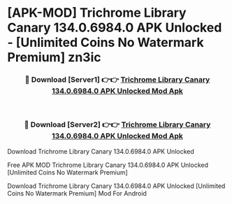 # [APK-MOD] Trichrome Library Canary 134.0.6984.0 APK Unlocked - [Unlimited Coins No Watermark Premium] zn3ic



<div align="center">
<h3>🔴 Download [Server1] 👉👉 <a href="https://momento.my/?title=Trichrome_Library_Canary_134.0.6984.0_APK_Unlocked">Trichrome Library Canary 134.0.6984.0 APK Unlocked Mod Apk</a></h3><br>

<h3>🔴 Download [Server2] 👉👉 <a href="https://momento.my/?title=Trichrome_Library_Canary_134.0.6984.0_APK_Unlocked">Trichrome Library Canary 134.0.6984.0 APK Unlocked Mod Apk</a></h3>
</div>



Download Trichrome Library Canary 134.0.6984.0 APK Unlocked 

Free APK MOD Trichrome Library Canary 134.0.6984.0 APK Unlocked [Unlimited Coins No Watermark Premium]

Download Trichrome Library Canary 134.0.6984.0 APK Unlocked [Unlimited Coins No Watermark Premium] Mod For Android

